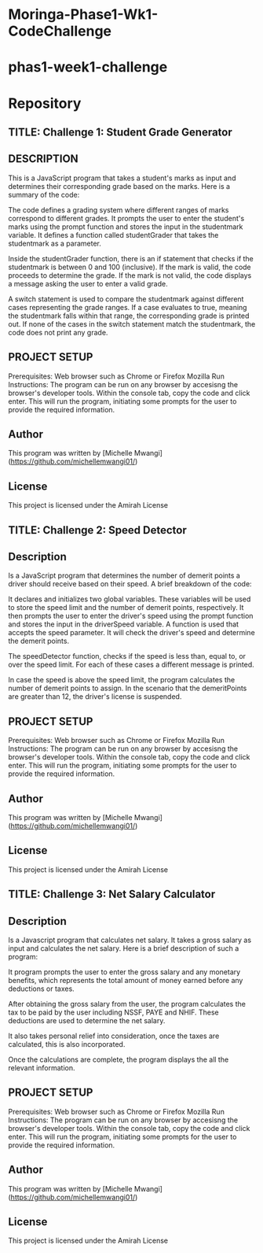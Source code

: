# Moringa-Phase1-Wk1-CodeChallenge

# phas1-week1-challenge
# Repository

## TITLE: Challenge 1: Student Grade Generator

## DESCRIPTION

This is a JavaScript program that takes a student's marks as input and determines their corresponding grade based on the marks. Here is a summary of the code:

The code defines a grading system where different ranges of marks correspond to different grades. It prompts the user to enter the student's marks using the prompt function and stores the input in the studentmark variable. It defines a function called studentGrader that takes the studentmark as a parameter.

Inside the studentGrader function, there is an if statement that checks if the studentmark is between 0 and 100 (inclusive). If the mark is valid, the code proceeds to determine the grade. If the mark is not valid, the code displays a message asking the user to enter a valid grade.

A switch statement is used to compare the studentmark against different cases representing the grade ranges. If a case evaluates to true, meaning the studentmark falls within that range, the corresponding grade is printed out. If none of the cases in the switch statement match the studentmark, the code does not print any grade. 

## PROJECT SETUP
Prerequisites: Web browser such as Chrome or Firefox Mozilla
Run Instructions: The program can be run on any browser by accesisng the browser's developer tools. Within the console tab, copy the code and click enter. 
This will run the program, initiating some prompts for the user to provide the required information.


## Author

This program was written by [Michelle Mwangi] (https://github.com/michellemwangi01/) 

## License

This project is licensed under the Amirah License



## TITLE: Challenge 2: Speed Detector

## Description
Is a JavaScript program that determines the number of demerit points a driver should receive based on their speed. A brief breakdown of the code:

It declares and initializes two global variables. These variables will be used to store the speed limit and the number of demerit points, respectively. It then prompts the user to enter the driver's speed using the prompt function and stores the input in the driverSpeed variable. A function is used that accepts the speed parameter.  It will check the driver's speed and determine the demerit points.

The speedDetector function, checks if the speed is less than, equal to, or over the speed limit. For each of these cases a different message is printed. 

In case the speed is above the speed limit, the program calculates the number of demerit points to assign. In the scenario that the demeritPoints are greater than 12, the driver's license is suspended. 


## PROJECT SETUP
Prerequisites: Web browser such as Chrome or Firefox Mozilla
Run Instructions: The program can be run on any browser by accesisng the browser's developer tools. Within the console tab, copy the code and click enter. 
This will run the program, initiating some prompts for the user to provide the required information.


## Author

This program was written by [Michelle Mwangi] (https://github.com/michellemwangi01/) 

## License

This project is licensed under the Amirah License


## TITLE: Challenge 3: Net Salary Calculator

## Description 
Is a Javascript program that calculates net salary. It takes a gross salary as input and calculates the net salary. Here is a brief description of such a program:

It program prompts the user to enter the gross salary and any monetary benefits, which represents the total amount of money earned before any deductions or taxes.

After obtaining the gross salary from the user, the program calculates the tax to be paid by the user including NSSF, PAYE and NHIF. These deductions are used to determine the net salary.

It also takes personal relief into consideration, once the taxes are calculated, this is also incorporated.

Once the calculations are complete, the program displays the all the relevant information. 


## PROJECT SETUP
Prerequisites: Web browser such as Chrome or Firefox Mozilla
Run Instructions: The program can be run on any browser by accesisng the browser's developer tools. Within the console tab, copy the code and click enter. 
This will run the program, initiating some prompts for the user to provide the required information.


## Author

This program was written by [Michelle Mwangi] (https://github.com/michellemwangi01/) 

## License

This project is licensed under the Amirah License
